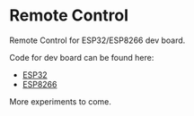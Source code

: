 # Remote Control

Remote Control for ESP32/ESP8266 dev board.

Code for dev board can be found here: 

- [ESP32](https://github.com/imvenj/ArduinoExperiments/tree/master/WiFi_ESP32_control)
- [ESP8266](https://github.com/imvenj/ArduinoExperiments/tree/master/WiFi_ESP8266_control)

More experiments to come.
